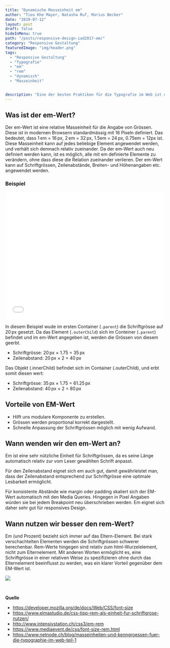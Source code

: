 ```yaml
---
title: "Dynamische Masseinheit em"
author: "Tieu Khe Mayer, Natasha Ruf, Marius Becker"
date: "2019-07-12"
layout: post
draft: false
hideInMenu: true
path: "/posts/responsive-design-iad2017-em/"
category: "Responsive Gestaltung"
featuredImage: "img/header.png"
tags:
  - "Responsive Gestaltung"
  - "Typografie"
  - "em"
  - "rem"
  - "dynamisch"
  - "Masseinheit"


description: "Eine der besten Praktiken für die Typografie im Web ist die Verwendung relativer Einheiten wie em und rem. Relative Grössen werden in Abhängigkeit von anderen Masseinheiten angegeben und passen sich dadurch besser verschiedenen Ausgabemedien und Benutzereinstellungen an. Aber wann ist es sinnvoll em anzuwenden, wann besser rem?"
---
```




## Was ist der em-Wert?
Der em-Wert ist eine relative Masseinheit für die Angabe von Grössen. Diese ist in modernen Browsern standardmässig mit 16 Pixeln definiert. Das bedeutet, dass 1 em = 16 px, 2 em = 32 px, 1.5em = 24 px, 0.75em = 12px ist. Diese Masseinheit kann auf jedes beliebige Element angewendet werden, und verhält sich demnach relativ zueinander. Da der em-Wert auch neu definiert werden kann, ist es möglich, alle mit em definierte Elemente zu verändern, ohne dass diese die Relation zueinander verlieren. Der em-Wert kann auf Schriftgrössen, Zeilenabstände, Breiten- und Höhenangaben etc. angewendet werden.

### Beispiel

<iframe height="400" style="width: 100%;" scrolling="no" title="Example of em" src="//codepen.io/mariusbecker/embed/YboLEb/?height=265&theme-id=0&default-tab=css,result" frameborder="no" allowtransparency="true" allowfullscreen="true">
  See the Pen <a href='https://codepen.io/mariusbecker/pen/YboLEb/'>Example of em</a> by marius becker
  (<a href='https://codepen.io/mariusbecker'>@mariusbecker</a>) on <a href='https://codepen.io'>CodePen</a>.
</iframe>

In diesem Beispiel wude im ersten Container (`.parent`) die Schriftgrösse auf 20 px gesetzt. Da das Element (`.outerChild`) sich im Conteiner (`.parent`) befindet und im em-Wert angegeben ist, werden die Grössen von diesem geerbt.
* Schriftgrösse: 20 px × 1.75 = 35 px
* Zeilenabstand: 20 px × 2 = 40 px

Das Objekt (.innerChild) befindet sich im Container (.outerChild), und erbt somit diesen wert:
* Schriftgrösse: 35 px × 1.75 = 61.25 px
* Zeilenabstand: 40 px × 2 = 80 px


## Vorteile von EM-Wert
- Hilft uns modulare Komponente zu erstellen.
- Grössen werden proportional korrekt dargestellt.
- Schnelle Anpassung der Schriftgrössen möglich mit wenig Aufwand.



## Wann wenden wir den em-Wert an?
Em ist eine sehr nützliche Einheit für Schriftgrössen, da es seine Länge automatisch relativ zur vom Leser gewählten Schrift anpasst.

Für den Zeilenabstand eignet sich em auch gut, damit gewährleistet man, dass der Zeilenabstand entsprechend zur Schriftgrösse eine optimale Lesbarkeit ermöglicht.

Für konsistente Abstände wie margin oder padding skaliert sich der EM-Wert automatisch mit den Media Queries. Hingegen in Pixel Angaben würden sie bei jedem Breakpoint neu überschrieben werden. Em eignet sich daher sehr gut für responsives Design.



## Wann nutzen wir besser den rem-Wert?
Em (und Prozent) bezieht sich immer auf das Eltern-Element. Bei stark verschachtelten Elementen werden die Schriftgrössen schwerer berechenbar. Rem-Werte hingegen sind relativ zum html-Wurzelelement, nicht zum Elternelement. Mit anderen Worten ermöglicht es, eine Schriftgrösse in einer relativen Weise zu spezifizieren ohne durch das Elternelement beeinflusst zu werden, was ein klarer Vorteil gegenüber dem EM-Wert ist.

![](https://i.imgur.com/93oUNl9.png)



<br>

**Quelle**
- https://developer.mozilla.org/de/docs/Web/CSS/font-size
- https://www.elmastudio.de/css-tipp-rem-als-einheit-fur-schriftgrose-nutzen/
- http://www.intensivstation.ch/css3/em-rem
- https://www.mediaevent.de/css/font-size-rem.html
- https://www.netnode.ch/blog/masseinheiten-und-kenngroessen-fuer-die-typographie-im-web-teil-1
